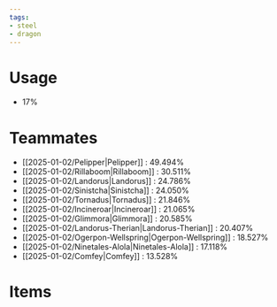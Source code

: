 ```yaml
---
tags:
- steel
- dragon
---
```

# Usage
- 17%
# Teammates
- [[2025-01-02/Pelipper|Pelipper]] : 49.494%
- [[2025-01-02/Rillaboom|Rillaboom]] : 30.511%
- [[2025-01-02/Landorus|Landorus]] : 24.786%
- [[2025-01-02/Sinistcha|Sinistcha]] : 24.050%
- [[2025-01-02/Tornadus|Tornadus]] : 21.846%
- [[2025-01-02/Incineroar|Incineroar]] : 21.065%
- [[2025-01-02/Glimmora|Glimmora]] : 20.585%
- [[2025-01-02/Landorus-Therian|Landorus-Therian]] : 20.407%
- [[2025-01-02/Ogerpon-Wellspring|Ogerpon-Wellspring]] : 18.527%
- [[2025-01-02/Ninetales-Alola|Ninetales-Alola]] : 17.118%
- [[2025-01-02/Comfey|Comfey]] : 13.528%
# Items